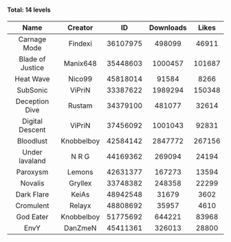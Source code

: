 #### Total: 14 levels

| Name | Creator | ID | Downloads | Likes |
|:---:|:---:|:---:|:---:|:---:|
| Carnage Mode | Findexi | 36107975 | 498099 | 46911
| Blade of Justice | Manix648 | 35448603 | 1000457 | 101687
| Heat Wave | Nico99 | 45818014 | 91584 | 8266
| SubSonic | ViPriN | 33387622 | 1989294 | 150348
| Deception Dive | Rustam | 34379100 | 481077 | 32614
| Digital Descent | ViPriN | 37456092 | 1001043 | 92831
| Bloodlust | Knobbelboy | 42584142 | 2847772 | 267156
| Under lavaland | N R G | 44169362 | 269094 | 24194
| Paroxysm | Lemons | 42631377 | 167273 | 13594
| Novalis | Gryllex | 33748382 | 248358 | 22299
| Dark Flare | KeiAs | 48942548 | 31679 | 3602
| Cromulent | Relayx | 48808692 | 35957 | 4610
| God Eater | Knobbelboy | 51775692 | 644221 | 83968
| EnvY | DanZmeN | 45411361 | 326013 | 28800
